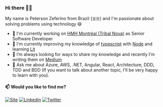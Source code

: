 ### Hi there 👋🏾

<p>My name is Peterson Zeferino from Brazil (🇧🇷) and I'm passionate about solving problems using technology 😄</p>
 
- 🔭 I'm currently working on [HMH Montréal (Tribal Nova)](http://tribalnova.com/) as Senior Software Developer
- 🌱 I'm currently improving my knowledge of [typescript](https://www.typescriptlang.org/) with [Node](https://nodejs.org/en/) and learning [Lit](https://lit.dev)
- 👯 I’m always looking for ways to share my knowledge and recently I’m writing them on [Medium](https://medium.com/@petersonzeferino)
- 💬 Ask me about Azure, AWS, .NET, Angular, React, Architecture, DDD, TDD and BDD (If you want to talk about another topic, I'll be very happy to learn with you).

#### 📫 Would you like to find me?

[![Site](https://img.shields.io/badge/Site-petersonzeferino-black)](http://www.petersonzeferino.com/)
[![Linkedin](https://img.shields.io/badge/-LinkedIn-2867B2?style=flat&logo=Linkedin&logoColor=white)](https://www.linkedin.com/in/petersonzeferino)
[![Twitter](https://img.shields.io/badge/-Twitter-007bff?style=flat&logo=Twitter&logoColor=white)](https://twitter.com/petzeferino)
